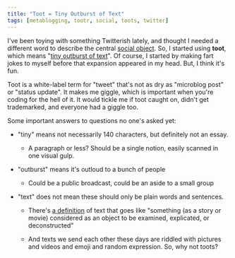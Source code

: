 ```yaml
---
title: "Toot = Tiny Outburst of Text"
tags: [metablogging, tootr, social, toots, twitter]
---
```


I've been toying with something Twitterish lately, and thought I needed a
different word to describe the central [social object][]. So, I started using
**toot**, which means "[tiny outburst of text][toot]". Of course, I started by
making fart jokes to myself before that expansion appeared in my head. But, I
think it's fun.

<!--more-->

[social object]: http://en.wikipedia.org/wiki/Social_objects

Toot is a white-label term for "tweet" that's not as dry as "microblog post"
or "status update". It makes me giggle, which is important when you're
coding for the hell of it. It would tickle me if toot caught on, didn't get
trademarked, and everyone had a giggle too.

Some important answers to questions no one's asked yet:

  * "tiny" means not necessarily 140 characters, but definitely not an essay.
  
    * A paragraph or less? Should be a single notion, easily scanned in one
      visual gulp.

  * "outburst" means it's outloud to a bunch of people

    * Could be a public broadcast, could be an aside to a small group

  * "text" does not mean these should only be plain words and sentences.

    * There's [a definition][def] of text that goes like "something (as a
      story or movie) considered as an object to be examined, explicated, or
      deconstructed"

    * And texts we send each other these days are riddled with pictures and
      videos and emoji and random expression. So, why not toots?

[def]: http://www.merriam-webster.com/dictionary/text
[toot]: https://github.com/lmorchard/toothub/tree/ea774e76c7688e33ca5ec8144d13ae1a4c1546da#what

<!-- vim: set wrap wm=5 syntax=mkd textwidth=78: -->
